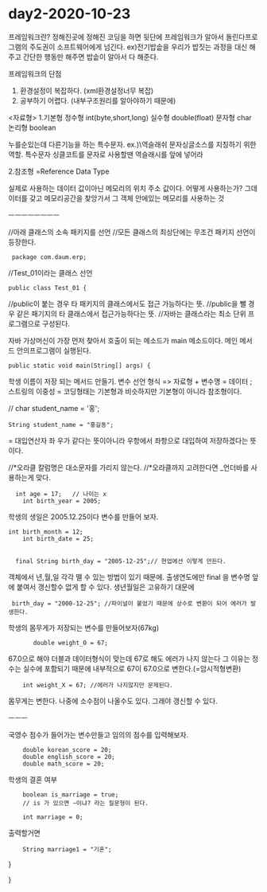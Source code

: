 # day2-2020-10-23


프레임워크란?
정해진곳에 정해진 코딩을 하면 뒷단에 프레임워크가 알아서 돌린다프로그램의 주도권이 소프트웨어에게 넘긴다.
ex)전기밥솥을 우리가 밥짓는 과정을 대신 해주고 간단한 행동만 해주면 밥솥이 알아서 다 해준다.

프레임워크의 단점
1. 환경설정이 복잡하다. (xml환경설정너무 복잡)
2. 공부하기 어렵다. (내부구조원리를 알아야하기 때문에)

<자료형>
1.기본형
  정수형 int(byte,short,long)
  실수형 double(float)
  문자형 char
  논리형 boolean
  
  누를순있는데 다른기능을 하는 특수문자.
  ex.)\역슬래쉬 문자싱글소스를 지칭하기 위한 역할. 특수문자
  싱클코트를 문자로 사용할땐 역슬래시를 앞에 넣어라
  
  
  
2.참조형
=Reference Data Type

실제로 사용하는 데이터 값이아닌 메모리의 위치 주소 값이다.
어떻게 사용하는가?
그데이터를 갖고 메모리공간을 찾앙가서 그 객체 안에있는 메모리를 사용하는 것



ㅡㅡㅡㅡㅡㅡㅡㅡ

 //아래 클래스의 소속 패키지를 선언
 //모든 클래스의 최상단에는 무조건 패키지 선언이 등장한다.

     package com.daum.erp;


 //Test_01이라는 클래스 선언

    public class Test_01 {

//public이 붙는 경우 타 패키지의 클래스에서도 접근 가능하다는 뜻.
//public을 뺄 경우 같은 패기지의 타 클래스에서 접근가능하다는 뜻.
//자바는 클래스라는 최소 단위 프로그램으로 구성된다.
	
	
자바 가상머신이 가장 먼저 찾아서  호출이 되는 메소드가 main 메소드이다.
메인 메서드 안의프로그램이 실행된다.

    public static void main(String[] args) {
	
학생 이름이 저장 되는 메서드 만들기.
변수 선언 형식 => 자료형 + 변수명 = 데이터 ;
스트링의 이중성 = 코딩형태는 기본형과 비슷하지만 기본형이 아니라 참조형이다. 
		
//		char student_name = '홍';

    String student_name = "홍길동";
		
 =  대입연산자 
 좌 우가 같다는 뜻이아니라 우항에서 좌항으로 대입하여 저장하겠다는 뜻이다.
		
//*오라클 칼럼명은 대소문자를 가리지 않는다.
//*오라클까지 고려한다면 _언더바를 사용하는게 맞다.
		
    


	  int age = 17;   // 나이는 x		
		int birth_year = 2005;
		
학생의 생일은 2005.12.25이다 변수를 만들어 보자. 

    int birth_month = 12;
		int birth_date = 25;


	  final String birth_day = "2005-12-25";// 현업에선 이렇게 만든다.
객체에서 년,월,일 각각 뗄 수 있는 방법이 있기 때문에.
출생연도에만 final 을 변수명 앞에 붙여서 갱신할수 없게 할 수 있다. 생년월일은 고유하기 대문에 
		
    
     birth_day = "2000-12-25"; //파이널이 붙었기 때문에 상수로 변환이 되어 에러가 발생한다. 
    
    
    
학생의 몸무게가 저장되는 변수를 만들어보자(67kg)

		   double weight_O = 67;
 67.0으로 해야 더블과 데이터형식이 맞는데 67로 해도 에러가 나지 않는다
그 이유는 정수는 실수에 포함되기 때문에 내부적으로 67이 67.0으로 변한다.(=암시적형변환)
        
		int weight_X = 67; //에러가 나지않지만 문제된다.
   
 몸무게는 변한다. 나중에 소수점이 나올수도 있다. 그래야 갱신할 수 있다. 
	
 ㅡㅡㅡ
 
  
국영수 점수가 들어가는 변수만들고 임의의 점수를 입력해보자.
		
		double korean_score = 20;
		double english_score = 20;
		double math_score = 20;

		
    
학생의 결혼 여부 
		
		boolean is_marriage = true;
		// is 가 있으면 ~이냐? 라는 질문형이 된다. 
		
		int marriage = 0;
		
출력할거면
		
		String marriage1 = "기혼";
		
		
}

}
